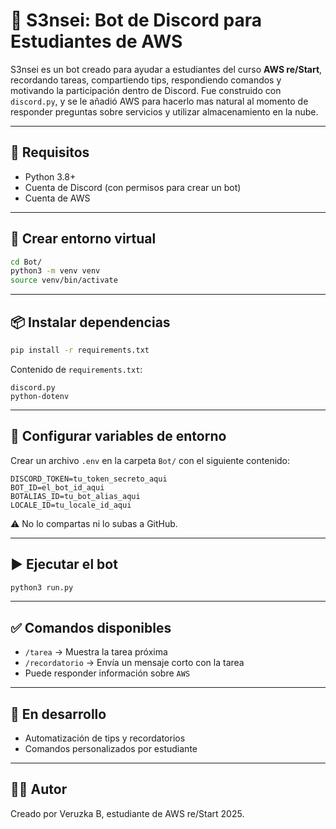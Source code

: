 
# 🤖 S3nsei: Bot de Discord para Estudiantes de AWS

S3nsei es un bot creado para ayudar a estudiantes del curso **AWS re/Start**, recordando tareas, compartiendo tips, respondiendo comandos y motivando la participación dentro de Discord. Fue construido con `discord.py`, y se le añadió AWS para hacerlo mas natural al momento de responder preguntas sobre servicios y utilizar almacenamiento en la nube.

---

## 🚀 Requisitos

- Python 3.8+
- Cuenta de Discord (con permisos para crear un bot)
- Cuenta de AWS

---

## 🐍 Crear entorno virtual

```bash
cd Bot/
python3 -m venv venv
source venv/bin/activate
```

---

## 📦 Instalar dependencias

```bash
pip install -r requirements.txt
```

Contenido de `requirements.txt`:

```
discord.py
python-dotenv
```

---

## 🔐 Configurar variables de entorno

Crear un archivo `.env` en la carpeta `Bot/` con el siguiente contenido:

```
DISCORD_TOKEN=tu_token_secreto_aqui
BOT_ID=el_bot_id_aqui
BOTALIAS_ID=tu_bot_alias_aqui
LOCALE_ID=tu_locale_id_aqui
```

⚠️ No lo compartas ni lo subas a GitHub.

---

## ▶️ Ejecutar el bot

```bash
python3 run.py
```

---

## ✅ Comandos disponibles

- `/tarea` → Muestra la tarea próxima
- `/recordatorio` → Envía un mensaje corto con la tarea
- Puede responder información sobre `AWS` 

---

## 🌟 En desarrollo

- Automatización de tips y recordatorios
- Comandos personalizados por estudiante

---

## 👩‍🏫 Autor

Creado por Veruzka B, estudiante de AWS re/Start 2025.